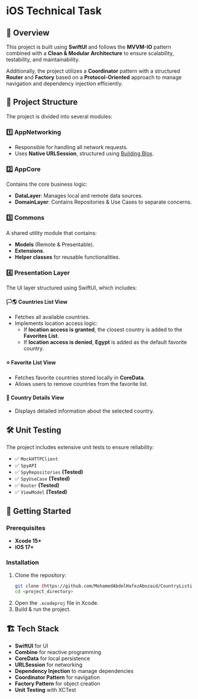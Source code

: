 
# iOS Technical Task

## 📌 Overview
This project is built using **SwiftUI** and follows the **MVVM-IO** pattern combined with a **Clean & Modular Architecture** to ensure scalability, testability, and maintainability.

Additionally, the project utilizes a **Coordinator** pattern with a structured **Router** and **Factory** based on a **Protocol-Oriented** approach to manage navigation and dependency injection efficiently.

## 📂 Project Structure
The project is divided into several modules:

### 1️⃣ **AppNetworking**
- Responsible for handling all network requests.
- Uses **Native URLSession**, structured using [Building Blox](https://github.com/jellyfishapp/BuildingBlox).

### 2️⃣ **AppCore**
Contains the core business logic:
- **DataLayer**: Manages local and remote data sources.
- **DomainLayer**: Contains Repositories & Use Cases to separate concerns.

### 3️⃣ **Commons**
A shared utility module that contains:
- **Models** (Remote & Presentable).
- **Extensions**.
- **Helper classes** for reusable functionalities.

### 4️⃣ **Presentation Layer**
The UI layer structured using SwiftUI, which includes:

#### 🏳️‍🌎 Countries List View
- Fetches all available countries.
- Implements location access logic:
  - If **location access is granted**, the closest country is added to the **Favorites List**.
  - If **location access is denied**, **Egypt** is added as the default favorite country.

#### ⭐ Favorite List View
- Fetches favorite countries stored locally in **CoreData**.
- Allows users to remove countries from the favorite list.

#### 📍 Country Details View
- Displays detailed information about the selected country.

## 🛠️ Unit Testing
The project includes extensive unit tests to ensure reliability:
- ✅ `MockHTTPClient`
- ✅ `SpyAPI`
- ✅ `SpyRepositories` **(Tested)**
- ✅ `SpyUseCase` **(Tested)**
- ✅ `Router` **(Tested)**
- ✅ `ViewModel` **(Tested)**

## 🚀 Getting Started
### Prerequisites
- **Xcode 15+**
- **iOS 17+**

### Installation
1. Clone the repository:
   ```bash
   git clone (https://github.com/MohamedAbdelHafezAbozaid/CountryListingTechTask.git)
   cd <project_directory>
   ```
2. Open the `.xcodeproj` file in Xcode.
3. Build & run the project.

## 🏗️ Tech Stack
- **SwiftUI** for UI
- **Combine** for reactive programming
- **CoreData** for local persistence
- **URLSession** for networking
- **Dependency Injection** to manage dependencies
- **Coordinator Pattern** for navigation
- **Factory Pattern** for object creation
- **Unit Testing** with XCTest


